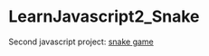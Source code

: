 # LearnJavascript2_Snake

Second javascript project: [snake game](https://corentinvermeulen.github.io/LearnJavascript2_Snake/)
